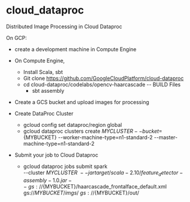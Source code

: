 # cloud_dataproc
Distributed Image Processing in Cloud Dataproc 


On GCP:
* create a development machine in Compute Engine
* On Compute Engine, 
    * Install Scala, sbt
    * Git clone https://github.com/GoogleCloudPlatform/cloud-dataproc
    * cd cloud-dataproc/codelabs/opencv-haarcascade -- BUILD Files
      * sbt assembly
* Create a GCS bucket and upload images for processing

* Create DataProc Cluster
  * gcloud config set dataproc/region global
  * gcloud dataproc clusters create ${MYCLUSTER} --bucket=${MYBUCKET} --worker-machine-type=n1-standard-2 --master-machine-type=n1-standard-2   

* Submit your job to Cloud Dataproc
  * gcloud dataproc jobs submit spark \
      --cluster ${MYCLUSTER} \
      --jar target/scala-2.10/feature_detector-assembly-1.0.jar -- \
      gs://${MYBUCKET}/haarcascade_frontalface_default.xml \
      gs://${MYBUCKET}/imgs/ \
      gs://${MYBUCKET}/out/
